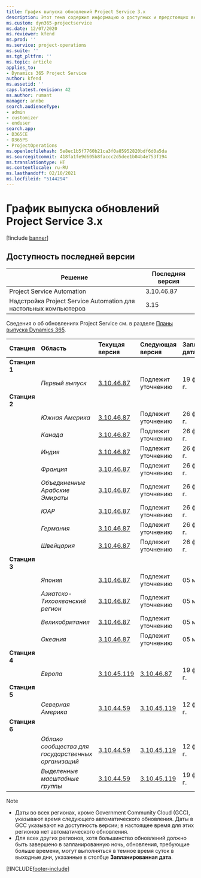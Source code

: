 ```yaml
---
title: График выпуска обновлений Project Service 3.x
description: Этот тема содержит информацию о доступных и предстоящих выпусках Dynamics 365 Project Service Automation.
ms.custom: dyn365-projectservice
ms.date: 12/07/2020
ms.reviewer: kfend
ms.prod: ''
ms.service: project-operations
ms.suite: ''
ms.tgt_pltfrm: ''
ms.topic: article
applies_to:
- Dynamics 365 Project Service
author: kfend
ms.assetid: ''
caps.latest.revision: 42
ms.author: rumant
manager: annbe
search.audienceType:
- admin
- customizer
- enduser
search.app:
- D365CE
- D365PS
- ProjectOperations
ms.openlocfilehash: 5e8ec1b5f7760b21ca3f0a85952820bdf6d0a5da
ms.sourcegitcommit: 418fa1fe9d605b8faccc2d5dee1b04b4e753f194
ms.translationtype: HT
ms.contentlocale: ru-RU
ms.lasthandoff: 02/10/2021
ms.locfileid: "5144294"
---
```

# <a name="update-release-schedule-for-project-service-3x"></a>График выпуска обновлений Project Service 3.x

[!include [banner](../includes/psa-now-project-operations.md)]

## <a name="latest-version-availability"></a>Доступность последней версии

| Решение  | Последняя версия |
|-------|----|
| Project Service Automation    | 3.10.46.87 |
| Надстройка Project Service Automation для настольных компьютеров                | 3.15          |

Сведения о об обновлениях Project Service см. в разделе [Планы выпуска Dynamics 365](https://docs.microsoft.com/dynamics365/release-plans/). 

| Станция  | Область | Текущая версия | Следующая версия |  Запланированная дата
| :---   | :---   | :---   | :---   |:---   |         
|<strong>Станция 1</strong> | |  |  | |
| | <i>Первый выпуск</i> | [3.10.46.87](whats-new-ur-28-5.md) | Подлежит уточнению | 19 февраля 2021 г.
|<strong>Станция 2</strong> | |  |  | |
| | <i>Южная Америка</i> | [3.10.46.87](whats-new-ur-28-5.md) | Подлежит уточнению | 26 февраля 2021 г.
| | <i>Канада</i> | [3.10.46.87](whats-new-ur-28-5.md) | Подлежит уточнению | 26 февраля 2021 г.
| | <i>Индия</i> | [3.10.46.87](whats-new-ur-28-5.md) | Подлежит уточнению | 26 февраля 2021 г.
| | <i>Франция</i> | [3.10.46.87](whats-new-ur-28-5.md) | Подлежит уточнению | 26 февраля 2021 г.
| | <i>Объединенные Арабские Эмираты</i> | [3.10.46.87](whats-new-ur-28-5.md) | Подлежит уточнению | 26 февраля 2021 г.
| | <i>ЮАР</i> | [3.10.46.87](whats-new-ur-28-5.md) | Подлежит уточнению | 26 февраля 2021 г.
| | <i>Германия</i> | [3.10.46.87](whats-new-ur-28-5.md) | Подлежит уточнению | 26 февраля 2021 г.
| | <i>Швейцария</i> | [3.10.46.87](whats-new-ur-28-5.md) | Подлежит уточнению | 26 февраля 2021 г.
|<strong>Станция 3</strong> | |  |  | |
| | <i>Япония</i> | [3.10.46.87](whats-new-ur-28-5.md) | Подлежит уточнению | 05 марта 2021 г.
| | <i>Азиатско-Тихоокеанский регион</i> | [3.10.46.87](whats-new-ur-28-5.md) | Подлежит уточнению | 05 марта 2021 г.
| | <i>Великобритания</i> | [3.10.46.87](whats-new-ur-28-5.md) | Подлежит уточнению | 05 марта 2021 г.
| | <i>Океания</i> | [3.10.46.87](whats-new-ur-28-5.md) | Подлежит уточнению | 05 марта 2021 г.
|<strong>Станция 4</strong> | |  |  | |
| | <i>Европа</i> | [3.10.45.119](whats-new-ur-27-5.md) | [3.10.46.87](whats-new-ur-28-5.md) | 19 февраля 2021 г.
|<strong>Станция 5</strong> | |  |  | |
| | <i>Северная Америка</i> | [3.10.44.59](whats-new-ur-26.md) | [3.10.45.119](whats-new-ur-27-5.md) | 12 февраля 2021 г.
|<strong>Станция 6</strong> | |  |  | |
| | <i>Облако сообщества для государственных организаций</i> | [3.10.44.59](whats-new-ur-26.md) | [3.10.45.119](whats-new-ur-27-5.md) | 12 февраля 2021 г.
| | <i>Выделенные масштабные группы</i> | [3.10.44.59](whats-new-ur-26.md) | [3.10.45.119](whats-new-ur-27-5.md) | 19 февраля 2021 г.

>[!Note]
> - Даты во всех регионах, кроме Government Community Cloud (GCC), указывают время следующего автоматического обновления. Даты в GCC указывают на доступность версии; в настоящее время для этих регионов нет автоматического обновления.
> - Для всех других регионов, хотя большинство обновлений должно быть завершено в запланированную ночь, обновления, требующие больше времени, могут выполняться в темное время суток в выходные дни, указанные в столбце **Запланированная дата**.


[!INCLUDE[footer-include](../includes/footer-banner.md)]